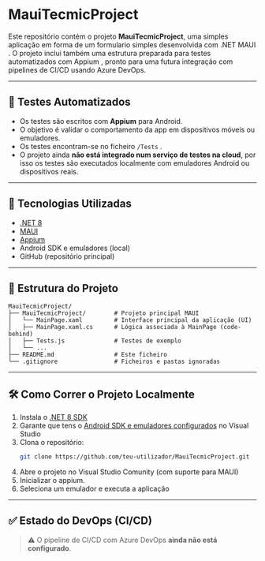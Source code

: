 #  MauiTecmicProject

Este repositório contém o projeto **MauiTecmicProject**, uma simples aplicação em forma de um formulario simples desenvolvida com .NET MAUI . O projeto inclui também uma estrutura preparada para testes automatizados com Appium , pronto para uma futura integração com pipelines de CI/CD usando Azure DevOps.

---

## 🧪 Testes Automatizados

- Os testes são escritos com **Appium** para Android.
- O objetivo é validar o comportamento da app em dispositivos móveis ou emuladores.
- Os testes encontram-se no ficheiro `/Tests` .
- O projeto ainda **não está integrado num serviço de testes na cloud**, por isso os testes são executados localmente com emuladores Android ou dispositivos reais.

---

## 🔧 Tecnologias Utilizadas

- [.NET 8](https://dotnet.microsoft.com/en-us/download/dotnet/8.0)
- [MAUI](https://learn.microsoft.com/en-us/dotnet/maui/)
- [Appium](https://appium.io/)
- Android SDK e emuladores (local)
- GitHub (repositório principal)

---

## 📂 Estrutura do Projeto

```
MauiTecmicProject/
├── MauiTecmicProject/        # Projeto principal MAUI           
│   └── MainPage.xaml         # Interface principal da aplicação (UI) 
│   ├── MainPage.xaml.cs      # Lógica associada à MainPage (code-behind)                   
│   ├── Tests.js              # Testes de exemplo
│   └── ...
├── README.md                 # Este ficheiro
└── .gitignore                # Ficheiros e pastas ignoradas
```

---

## 🛠 Como Correr o Projeto Localmente

1. Instala o [.NET 8 SDK](https://dotnet.microsoft.com/en-us/download/dotnet/8.0)
2. Garante que tens o [Android SDK e emuladores configurados](https://learn.microsoft.com/en-us/dotnet/maui/android/emulator) no Visual Studio
3. Clona o repositório:
   ```bash
   git clone https://github.com/teu-utilizador/MauiTecmicProject.git
   ```
4. Abre o projeto no Visual Studio Comunity (com suporte para MAUI)
5. Inicializar o appium.
5. Seleciona um emulador e executa a aplicação

---

## ✅ Estado do DevOps (CI/CD)

> ⚠️ O pipeline de CI/CD com Azure DevOps **ainda não está configurado**.



